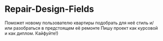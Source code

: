 # Repair-Design-Fields
Поможет новому пользователю квартиры подобрать для неё стиль и/или разобраться в предстоящем её ремонте
Пишу проект как курсовой и как диплом. Кайфуйте!)
